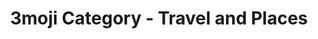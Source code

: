 ---
layout: category_travel&places
title: 3moji Category - Travel and Places
permalink: travel&places.html
emoji: speech_balloon
image: assets/img/3moji/thumbnail.png
---